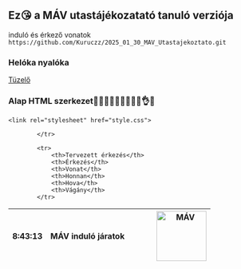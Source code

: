 ## Ez😘 a MÁV utastájékozatató tanuló verziója

induló és érkező vonatok
`https://github.com/Kuruczz/2025_01_30_MAV_Utastajekoztato.git`
### Helóka nyalóka
[Tüzelő](https://github.com/Kuruczz/2025_01_30_MAV_Utastajekoztato.git)
### Alap HTML szerkezet🙌🤣😘😘😘😊😊😂💕👌😒
<!DOCTYPE html>
<html lang="hu">
<head>
    <meta charset="UTF-8">
    <meta name="viewport" content="width=device-width, initial-scale=1.0">
    <title>MÁV Utastájékoztató</title>
    
    <link rel="stylesheet" href="style.css">
</head>
<body>
    <table>
        <thead>
            <tr>
                <th>8:43:13</th>
                <th>MÁV induló járatok</th>
                <th></th>
                <th></th>
                <th></th>
                <th><img src="Logo_Hungary_MÁV.svg.png" alt="MÁV" width="100px" title="MÁV logo"></th>
                
            </tr>

            <tr>
                <th>Tervezett érkezés</th>
                <th>Érkezés</th>
                <th>Vonat</th>
                <th>Honnan</th>
                <th>Hova</th>
                <th>Vágány</th>
            </tr>